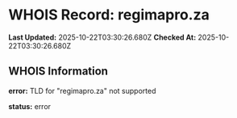 # WHOIS Record: regimapro.za

**Last Updated:** 2025-10-22T03:30:26.680Z
**Checked At:** 2025-10-22T03:30:26.680Z

## WHOIS Information

**error:** TLD for "regimapro.za" not supported

**status:** error

